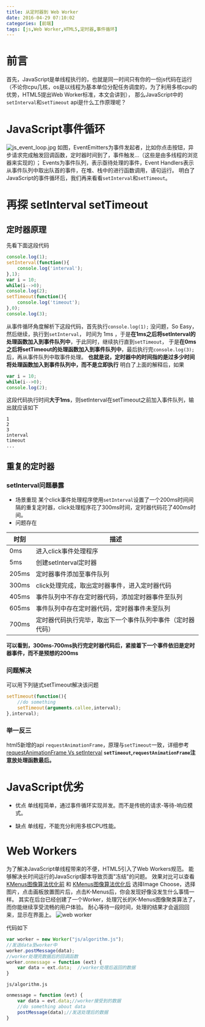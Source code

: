 ```yaml
---
title: 从定时器到 Web Worker
date: 2016-04-29 07:10:02
categories: [前端]
tags: [js,Web Worker,HTML5,定时器,事件循环]
---
```


# 前言
首先，JavaScript是单线程执行的，也就是同一时间只有你的一份js代码在运行（不论你cpu几核，os是以线程为基本单位分配任务调度的，为了利用多核cpu的优势，HTML5提出Web Worker标准，本文会讲到），
那么JavaScript中的`setInterval`和`setTimeout` api是什么工作原理呢？
<!--more-->

# JavaScript事件循环

![js_event_loop.jpg](/htm/images/js_event_loop.jpg)
如图，EventEmitters为事件发起者，比如你点击按钮，异步请求完成触发回调函数，定时器时间到了，事件触发...（这些是由多线程的浏览器来实现的）；
Events为事件队列，表示亟待处理的事件，Event Handlers表示从事件队列中取出队首的事件，在堆、栈中的进行函数调用，语句运行。
明白了JavaScript的事件循环后，我们再来看看`setInterval`和`setTimeout`。

# 再探 setInterval setTimeout
## 定时器原理
先看下面这段代码
```javascript
console.log(1);
setInterval(function(){
	console.log('interval');
},1);
var i = 10;
while(i-->0);
console.log(2);
setTimeout(function(){
	console.log('timeout');
},0);
console.log(3);
```
从事件循环角度解析下这段代码，首先执行`console.log(1);` 没问题，So Easy，然后继续，执行到`setInterval`，
时间为 1ms ，于是**在1ms之后将setInterval的处理函数加入到事件队列中**，于此同时，继续执行直到`setTimeout`，
于是**在0ms之后将setTimeout的处理函数加入到事件队列中**，最后执行完`console.log(3);`后，再从事件队列中取事件处理。
**也就是说，定时器中的时间指的是过多少时间将处理函数加入到事件队列中，而不是立即执行**
明白了上面的解释后，如果
```javascript
var i = 10;
while(i-->0);
console.log(2);
```
这段代码执行时间**大于1ms**，则setInterval在setTimeout之前加入事件队列，输出就应该如下
```
1
2
3
interval
timeout
...
```
## 重复的定时器
### setInterval问题暴露
- 场景重现
某个click事件处理程序使用`setInterval`设置了一个200ms时间间隔的重复定时器，click处理程序花了300ms时间，定时器代码花了400ms时间。
- 问题存在

|时刻|描述|
|----|------------------|
|0ms|进入click事件处理程序|
|5ms|创建setInterval定时器|
|205ms|定时器事件添加至事件队列|
|300ms|click处理完成，取出定时器事件，进入定时器代码|
|405ms|事件队列中不存在定时器代码，添加定时器事件至队列|
|605ms|事件队列中存在定时器代码，定时器事件未至队列|
|700ms|定时器代码执行完毕，取出下一个事件队列中事件（定时器代码）|

**可以看到，300ms-700ms执行完定时器代码后，紧接着下一个事件依旧是定时器事件，而不是预想的200ms**
### 问题解决
可以用下列链式setTimeout解决该问题
```javascript
setTimeout(function(){
	//do something
	setTimeout(arguments.callee,interval);
},interval);
```
### 举一反三
html5新增的api `requestAnimationFrame`，原理与`setTimeout`一致，详细参考[requestAnimationFrame Vs setInterval](/2016/04/23/requestAnimationFrame_Vs_setInterval/)
**`setTimeout`,`requestAnimationFrame`注意放处理函数最后。**
# JavaScript优劣
- 优点
单线程简单，通过事件循环实现并发。而不是传统的请求-等待-响应模式。

- 缺点
单线程，不能充分利用多核CPU性能。

# Web Workers
为了解决JavaScript单线程带来的不便，HTML5引入了Web Workers规范。
能够解决长时间运行的JavaScript脚本导致页面"冻结"的问题。
效果对比可以查看[KMenus图像算法优化前](http://moyuyc.xyz/painter) 和 [KMenus图像算法优化后](/htm/painter)
选择Image Choose，选择图片，点击画板放置图片后，点击K-Menus后，你会发现好像没发生什么事情一样。
其实在后台已经创建了一个Worker，处理冗长的K-Menus图像聚类算法了，而你能继续享受流畅的用户体验。
耐心等待一段时间，处理的结果才会返回回来，显示在界面上。
![web worker](/htm/images/webworker1.png)

代码如下
```javascript
var worker = new Worker("js/algorithm.js");
//发送data至worker中
worker.postMessage(data);
//worker处理完数据后的回调函数
worker.onmessage = function (ext) {
	var data = ext.data;  //worker处理后返回的数据
}
```
`js/algorithm.js`
```javascript
onmessage = function (evt) {
	var data = evt.data;//worker接受到的数据
	//do something about data
	postMessage(data);//发送处理后的数据
}
```